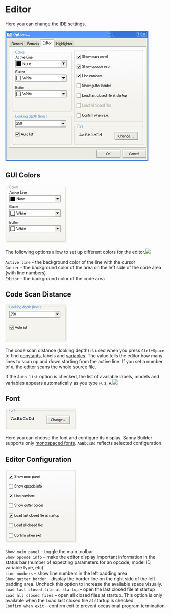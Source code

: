 # Editor

Here you can change the IDE settings.

![](../../.gitbook/assets/editor_page1.png)

## GUI Colors

![](../../.gitbook/assets/editor_colors.png)

The following options allow to set up different colors for the editor.![](mk:@MSITStore:D:\Coding\Delphi\Sanny\misc\HelpSystem\chm\help.chm::/old/options/sbo/editor_colors.png)

`Active line` - the background color of the line with the cursor  
`Gutter` - the background color of the area on the left side of the code area \(with line numbers\)  
`Editor` - the background color of the code area

## Code Scan Distance

![](../../.gitbook/assets/editor_look.png)

The code scan distance \(looking depth\) is used when you press `Ctrl+Space` to find [constants](../../coding/constants.md), labels and [variables](../../coding/variables.md). The value tells the editor how many lines to scan up and down starting from the active line. If you set a number of `0`, the editor scans the whole source file.

If the `Auto list` option is checked, the list of available labels, models and variables appears automatically as you type `@`, `$`, `#`.![](mk:@MSITStore:D:\Coding\Delphi\Sanny\misc\HelpSystem\chm\help.chm::/old/options/sbo/editor_opt.png)

## Font

![](../../.gitbook/assets/editor_font.png)

Here you can choose the font and configure its display. Sanny Builder supports only [monospaced fonts](https://en.wikipedia.org/wiki/Monospaced_font). `AaBbCcDd` reflects selected configuration.

## Editor Configuration

![](../../.gitbook/assets/editor_opt.png)

`Show main panel` – toggle the main toolbar  
`Show opcode info` – make the editor display important information in the status bar \(number of expecting parameters for an opcode, model ID, variable type, etc\)  
`Line numbers` – show line numbers in the left padding area  
`Show gutter border` – display the border line on the right side of the left padding area. Uncheck this option to increase the available space visually.  
`Load last closed file at startup` – open the last closed file at startup  
`Load all closed files` – open all closed files at startup. This option is only available when the Load last closed file at startup is checked.  
`Confirm when exit` – confirm exit to prevent occasional program termination.

## 


